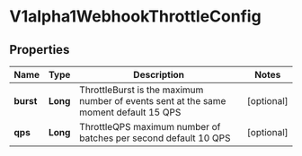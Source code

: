 
# V1alpha1WebhookThrottleConfig

## Properties
Name | Type | Description | Notes
------------ | ------------- | ------------- | -------------
**burst** | **Long** | ThrottleBurst is the maximum number of events sent at the same moment default 15 QPS |  [optional]
**qps** | **Long** | ThrottleQPS maximum number of batches per second default 10 QPS |  [optional]



